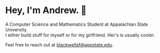 # Hey, I'm Andrew. 🦥
A Computer Science and Mathematics Student at Appalachian State University.\
I either build stuff for myself or for my girlfriend. Her's is usually cooler.

Feel free to reach out at blackwellaf@appstate.edu.
